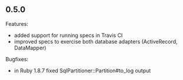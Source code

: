 ## 0.5.0

Features:

  - added support for running specs in Travis CI
  - improved specs to exercise both database adapters (ActiveRecord, DataMapper)
  
Bugfixes:

  - in Ruby 1.8.7 fixed SqlPartitioner::Partition#to_log output 
